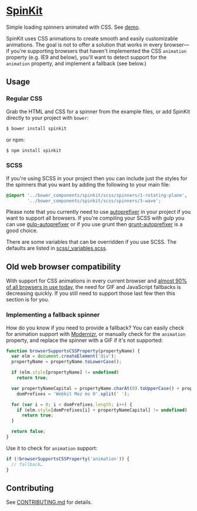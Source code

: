 # [SpinKit](http://tobiasahlin.com/spinkit/)

Simple loading spinners animated with CSS. See [demo](http://tobiasahlin.com/spinkit/).

SpinKit uses CSS animations to create smooth and easily customizable animations. The goal is not to offer a solution that works in every browser—if you're supporting browsers that haven't implemented the CSS `animation` property (e.g. IE9 and below), you'll want to detect support for the `animation` property, and implement a fallback (see below.)

## Usage

### Regular CSS

Grab the HTML and CSS for a spinner from the example files, or add SpinKit directly to your project with `bower`:

```bash
$ bower install spinkit
```

or npm:

```bash
$ npm install spinkit
```

### SCSS

If you're using SCSS in your project then you can include just the styles for the spinners that you want by adding the following to your main file:

```scss
@import '../bower_components/spinkit/scss/spinners/1-rotating-plane',
        '../bower_components/spinkit/scss/spinners/3-wave';
```

Please note that you currently need to use [autoprefixer](https://github.com/postcss/autoprefixer) in your project if you want to support all browsers. If you're compiling your SCSS with gulp you can use [gulp-autoprefixer](https://github.com/sindresorhus/gulp-autoprefixer) or if you use grunt then [grunt-autoprefixer](https://github.com/nDmitry/grunt-autoprefixer) is a good choice.

There are some variables that can be overridden if you use SCSS. The defaults are listed in [scss/_variables.scss](https://github.com/tobiasahlin/SpinKit/blob/master/scss/_variables.scss).

## Old web browser compatibility

With support for CSS animations in every current browser and [almost 90% of all browsers in use today](http://caniuse.com/#feat=css-animation), the need for GIF and JavaScript fallbacks is decreasing quickly. If you still need to support those last few then this section is for you.

### Implementing a fallback spinner

How do you know if you need to provide a fallback? You can easily check for animation support with [Modernizr](http://modernizr.com), or manually check for the `animation` property, and replace the spinner with a GIF if it's not supported:

```javascript
function browserSupportsCSSProperty(propertyName) {
  var elm = document.createElement('div');
  propertyName = propertyName.toLowerCase();

  if (elm.style[propertyName] != undefined)
    return true;

  var propertyNameCapital = propertyName.charAt(0).toUpperCase() + propertyName.substr(1),
    domPrefixes = 'Webkit Moz ms O'.split(' ');

  for (var i = 0; i < domPrefixes.length; i++) {
    if (elm.style[domPrefixes[i] + propertyNameCapital] != undefined)
      return true;
  }

  return false;
}
```

Use it to check for `animation` support:

```javascript
if (!browserSupportsCSSProperty('animation')) {
  // fallback…
}
```

## Contributing

See [CONTRIBUTING.md](https://github.com/tobiasahlin/SpinKit/blob/master/CONTRIBUTING.md) for details.

